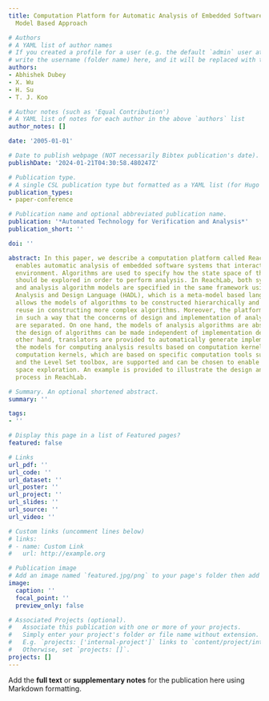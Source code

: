 ```yaml
---
title: Computation Platform for Automatic Analysis of Embedded Software Systems Using
  Model Based Approach

# Authors
# A YAML list of author names
# If you created a profile for a user (e.g. the default `admin` user at `content/authors/admin/`), 
# write the username (folder name) here, and it will be replaced with their full name and linked to their profile.
authors:
- Abhishek Dubey
- X. Wu
- H. Su
- T. J. Koo

# Author notes (such as 'Equal Contribution')
# A YAML list of notes for each author in the above `authors` list
author_notes: []

date: '2005-01-01'

# Date to publish webpage (NOT necessarily Bibtex publication's date).
publishDate: '2024-01-21T04:30:58.480247Z'

# Publication type.
# A single CSL publication type but formatted as a YAML list (for Hugo requirements).
publication_types:
- paper-conference

# Publication name and optional abbreviated publication name.
publication: '*Automated Technology for Verification and Analysis*'
publication_short: ''

doi: ''

abstract: In this paper, we describe a computation platform called ReachLab, which
  enables automatic analysis of embedded software systems that interact with continuous
  environment. Algorithms are used to specify how the state space of the system model
  should be explored in order to perform analysis. In ReachLab, both system models
  and analysis algorithm models are specified in the same framework using Hybrid System
  Analysis and Design Language (HADL), which is a meta-model based language. The platform
  allows the models of algorithms to be constructed hierarchically and promotes their
  reuse in constructing more complex algorithms. Moreover, the platform is designed
  in such a way that the concerns of design and implementation of analysis algorithms
  are separated. On one hand, the models of analysis algorithms are abstract and therefore
  the design of algorithms can be made independent of implementation details. On the
  other hand, translators are provided to automatically generate implementations from
  the models for computing analysis results based on computation kernels. Multiple
  computation kernels, which are based on specific computation tools such as d/dt
  and the Level Set toolbox, are supported and can be chosen to enable hybrid state
  space exploration. An example is provided to illustrate the design and implementation
  process in ReachLab.

# Summary. An optional shortened abstract.
summary: ''

tags:
- ''

# Display this page in a list of Featured pages?
featured: false

# Links
url_pdf: ''
url_code: ''
url_dataset: ''
url_poster: ''
url_project: ''
url_slides: ''
url_source: ''
url_video: ''

# Custom links (uncomment lines below)
# links:
# - name: Custom Link
#   url: http://example.org

# Publication image
# Add an image named `featured.jpg/png` to your page's folder then add a caption below.
image:
  caption: ''
  focal_point: ''
  preview_only: false

# Associated Projects (optional).
#   Associate this publication with one or more of your projects.
#   Simply enter your project's folder or file name without extension.
#   E.g. `projects: ['internal-project']` links to `content/project/internal-project/index.md`.
#   Otherwise, set `projects: []`.
projects: []
---
```


Add the **full text** or **supplementary notes** for the publication here using Markdown formatting.
